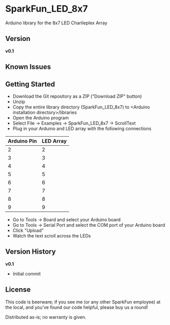 SparkFun_LED_8x7
================

Arduino library for the 8x7 LED Charlieplex Array

Version
-------

**v0.1**

Known Issues
------------

Getting Started
---------------

* Download the Git repository as a ZIP ("Download ZIP" button)
* Unzip
* Copy the entire library directory (SparkFun_LED_8x7) to \<Arduino installation directory\>/libraries
* Open the Arduino program
* Select File -> Examples -> SparkFun_LED_8x7 -> ScrollText
* Plug in your Arduino and LED array with the following connections

| Arduino Pin | LED Array |
|---|---|
| 2 | 2 | 
| 3 | 3 |
| 4 | 4 |
| 5 | 5 |
| 6 | 6 |
| 7 | 7 |
| 8 | 8 |
| 9 | 9 |

* Go to Tools -> Board and select your Arduino board
* Go to Tools -> Serial Port and select the COM port of your Arduino board
* Click "Upload"
* Watch the text scroll across the LEDs

Version History
---------------

**v0.1**

* Initial commit

License
-------

This code is beerware; if you see me (or any other SparkFun employee) at the local, and you've found our code helpful, please buy us a round!

Distributed as-is; no warranty is given.